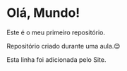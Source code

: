# Olá, Mundo!
 Este é o meu primeiro repositório.

 Repositório criado durante uma aula.😊
 
 Esta linha foi adicionada pelo Site.
